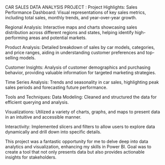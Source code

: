 CAR SALES DATA ANALYSIS PROJECT :
Project Highlights:
Sales Performance Dashboard: Visual representations of key sales metrics, including total sales, monthly trends, and year-over-year growth.

Regional Analysis: Interactive maps and charts showcasing sales distribution across different regions and states, helping identify high-performing areas and potential markets.

Product Analysis: Detailed breakdown of sales by car models, categories, and price ranges, aiding in understanding customer preferences and top-selling models.

Customer Insights: Analysis of customer demographics and purchasing behavior, providing valuable information for targeted marketing strategies.

Time Series Analysis: Trends and seasonality in car sales, highlighting peak sales periods and forecasting future performance.

Tools and Techniques:
Data Modeling: Cleaned and structured the data for efficient querying and analysis.

Visualizations: Utilized a variety of charts, graphs, and maps to present data in an intuitive and accessible manner.

Interactivity: Implemented slicers and filters to allow users to explore data dynamically and drill down into specific details.

This project was a fantastic opportunity for me to delve deep into data analytics and visualization, enhancing my skills in Power BI. Goal was to create a tool that not only presents data but also provides actionable insights for stakeholders.
